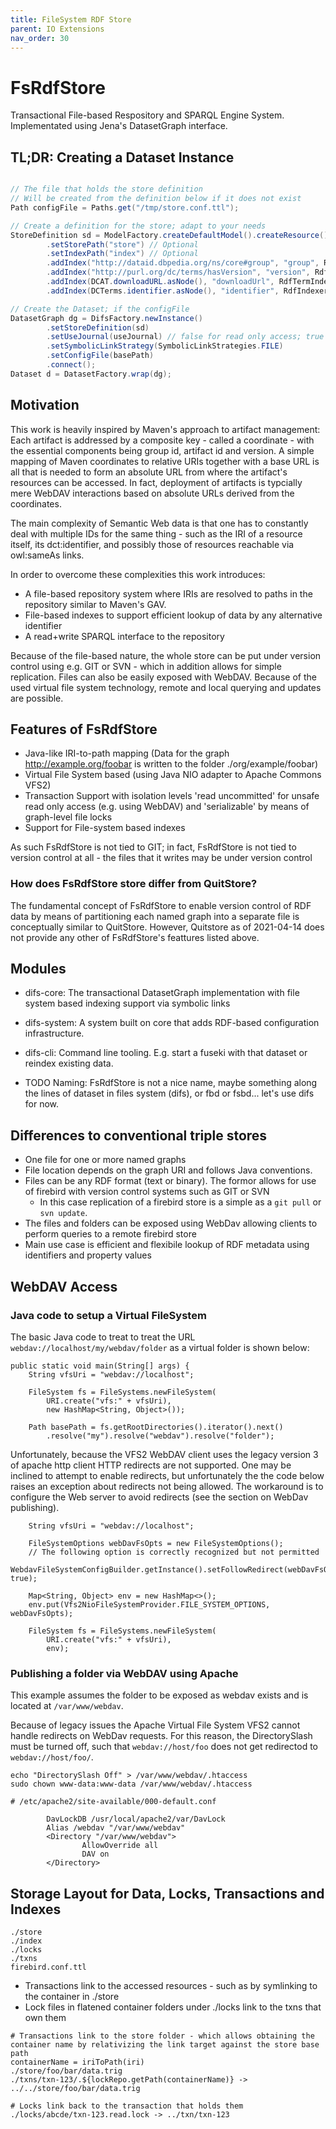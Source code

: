 ```yaml
---
title: FileSystem RDF Store
parent: IO Extensions
nav_order: 30
---
```


# FsRdfStore
Transactional File-based Respository and SPARQL Engine System. Implementated using Jena's DatasetGraph interface.


## TL;DR: Creating a Dataset Instance

```java

// The file that holds the store definition
// Will be created from the definition below if it does not exist
Path configFile = Paths.get("/tmp/store.conf.ttl");

// Create a definition for the store; adapt to your needs
StoreDefinition sd = ModelFactory.createDefaultModel().createResource().as(StoreDefinition.class)
		.setStorePath("store") // Optional
		.setIndexPath("index") // Optional
		.addIndex("http://dataid.dbpedia.org/ns/core#group", "group", RdfTermIndexerFactoryIriToFolder.class)
		.addIndex("http://purl.org/dc/terms/hasVersion", "version", RdfIndexerFactoryLexicalForm.class)
		.addIndex(DCAT.downloadURL.asNode(), "downloadUrl", RdfTermIndexerFactoryIriToFolder.class)
		.addIndex(DCTerms.identifier.asNode(), "identifier", RdfIndexerFactoryLexicalForm.class);

// Create the Dataset; if the configFile
DatasetGraph dg = DifsFactory.newInstance()
		.setStoreDefinition(sd)
		.setUseJournal(useJournal) // false for read only access; true for write access
		.setSymbolicLinkStrategy(SymbolicLinkStrategies.FILE)
		.setConfigFile(basePath)
		.connect();
Dataset d = DatasetFactory.wrap(dg);
```

## Motivation
This work is heavily inspired by Maven's approach to artifact management: Each artifact is addressed by a composite key - called a coordinate - with the essential components being group id, artifact id and version. A simple mapping of Maven coordinates to relative URIs together with a base URL is all that is needed to form an absolute URL from where the artifact's resources can be accessed. In fact, deployment of artifacts is typcially mere WebDAV interactions based on absolute URLs derived from the coordinates.

The main complexity of Semantic Web data is that one has to constantly deal with multiple IDs for the same thing - such as the IRI of a resource itself, its dct:identifier, and possibly those of resources reachable via owl:sameAs links.

In order to overcome these complexities this work introduces:
* A file-based repository system where IRIs are resolved to paths in the repository similar to Maven's GAV.
* File-based indexes to support efficient lookup of data by any alternative identifier
* A read+write SPARQL interface to the repository

Because of the file-based nature, the whole store can be put under version control using e.g. GIT or SVN - which in addition allows for simple replication.
Files can also be easily exposed with WebDAV. Because of the used virtual file system technology, remote and local querying and updates are possible.


## Features of FsRdfStore

* Java-like IRI-to-path mapping (Data for the graph http://example.org/foobar is written to the folder ./org/example/foobar)
* Virtual File System based (using Java NIO adapter to Apache Commons VFS2)
* Transaction Support with isolation levels 'read uncommitted' for unsafe read only access (e.g. using WebDAV) and 'serializable' by means of graph-level file locks
* Support for File-system based indexes

As such FsRdfStore is not tied to GIT; in fact, FsRdfStore is not tied to version control at all - the files that it writes may be under version control

### How does FsRdfStore store differ from QuitStore?
The fundamental concept of FsRdfStore to enable version control of RDF data by means of partitioning each named graph into a separate file
is conceptually similar to QuitStore. However, Quitstore as of 2021-04-14 does not provide any other of FsRdfStore's feattures listed above.

## Modules

* difs-core: The transactional DatasetGraph implementation with file system based indexing support via symbolic links
* difs-system: A system built on core that adds RDF-based configuration infrastructure.
* difs-cli: Command line tooling. E.g. start a fuseki with that dataset or reindex existing data.

* TODO Naming: FsRdfStore is not a nice name, maybe something along the lines of dataset in files system (difs), or fbd or fsbd... let's use difs for now.

## Differences to conventional triple stores

* One file for one or more named graphs
* File location depends on the graph URI and follows Java conventions.
* Files can be any RDF format (text or binary). The formor allows for use of firebird with version control systems such as GIT or SVN
  * In this case replication of a firebird store is a simple as a `git pull` or `svn update`.
* The files and folders can be exposed using WebDav allowing clients to perform queries to a remote firebird store
* Main use case is efficient and flexibile lookup of RDF metadata using identifiers and property values



## WebDAV Access

### Java code to setup a Virtual FileSystem

The basic Java code to treat to treat the URL `webdav://localhost/my/webdav/folder` as a virtual folder is shown below:
```
public static void main(String[] args) {
    String vfsUri = "webdav://localhost";

    FileSystem fs = FileSystems.newFileSystem(
        URI.create("vfs:" + vfsUri), 
        new HashMap<String, Object>());
		
    Path basePath = fs.getRootDirectories().iterator().next()
        .resolve("my").resolve("webdav").resolve("folder");

```

Unfortunately, because the VFS2 WebDAV client uses the legacy version 3 of apache http client HTTP redirects are not supported.
One may be inclined to attempt to enable redirects, but unfortunately the the code below raises an exception about redirects not being allowed.
The workaround is to configure the Web server to avoid redirects (see the section on WebDav publishing).

```
    String vfsUri = "webdav://localhost";

    FileSystemOptions webDavFsOpts = new FileSystemOptions();
    // The following option is correctly recognized but not permitted
    WebdavFileSystemConfigBuilder.getInstance().setFollowRedirect(webDavFsOpts, true);

    Map<String, Object> env = new HashMap<>();
    env.put(Vfs2NioFileSystemProvider.FILE_SYSTEM_OPTIONS, webDavFsOpts);

    FileSystem fs = FileSystems.newFileSystem(
        URI.create("vfs:" + vfsUri),
        env);
```

### Publishing a folder via WebDAV using Apache

This example assumes the folder to be exposed as webdav exists and is located at `/var/www/webdav`.

Because of legacy issues the Apache Virtual File System VFS2 cannot handle redirects on WebDav requests.
For this reason, the DirectorySlash must be turned off, such that `webdav://host/foo` does not get redirectod to `webdav://host/foo/`.

```
echo "DirectorySlash Off" > /var/www/webdav/.htaccess
sudo chown www-data:www-data /var/www/webdav/.htaccess
```


```
# /etc/apache2/site-available/000-default.conf

        DavLockDB /usr/local/apache2/var/DavLock
        Alias /webdav "/var/www/webdav"
        <Directory "/var/www/webdav">
                AllowOverride all
                DAV on
        </Directory>
```



## Storage Layout for Data, Locks, Transactions and Indexes

```
./store
./index
./locks
./txns
firebird.conf.ttl
```

* Transactions link to the accessed resources - such as by symlinking to the container in ./store
* Lock files in flatened container folders under ./locks link to the txns that own them

```
# Transactions link to the store folder - which allows obtaining the container name by relativizing the link target against the store base path
containerName = iriToPath(iri)
./store/foo/bar/data.trig
./txns/txn-123/.${lockRepo.getPath(containerName)} -> ../../store/foo/bar/data.trig

# Locks link back to the transaction that holds them
./locks/abcde/txn-123.read.lock -> ../txn/txn-123
```


